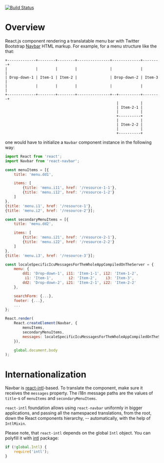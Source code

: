 [![Build Status](https://travis-ci.org/ikr/react-navbar.svg?branch=master)](https://travis-ci.org/ikr/react-navbar)

# Overview

React.js component rendering a translatable menu bar with Twitter Bootstrap
[Navbar](http://getbootstrap.com/components/#navbar) HTML markup. For example, for a menu structure
like the that:

```
+-------------+--------+--------+---------------+-------------+--------+
|             |        |        |               |             |        |
| Drop-down-1 | Item-1 | Item-2 |               | Drop-down-2 | Item-3 |
|             |        |        |               |             |        |
+-------------+--------+--------+---------------+--+----------+--------+
                                                   |          |
                                                   | Item-2-1 |
                                                   |          |
                                                   +----------+
                                                   |          |
                                                   | Item-2-2 |
                                                   |          |
                                                   +----------+
```

one would have to initialize a `Navbar` component instance in the following way:

```js
import React from 'react';
import Navbar from 'react-navbar';

const menuItems = [{
    title: 'menu.dd1',

    items: [
        {title: 'menu.i11', href: '/resource-1-1'},
        {title: 'menu.i12', href: '/resource-1-2'}
    ]
},
{title: 'menu.i1', href: '/resource-1'},
{title: 'menu.i2', href: '/resource-2'}];

const secondaryMenuItems = [{
    title: 'menu.dd2',

    items: [
        {title: 'menu.i21', href: '/resource-2-1'},
        {title: 'menu.i22', href: '/resource-2-2'}
    ]
},
{title: 'menu.i3', href: '/resource-3'}];

const localeSpecificIcuMessagesForTheWholeAppCompiledOnTheServer = {
    menu: {
        dd1: 'Drop-down-1', i11: 'Item-1-1', i12: 'Item-1-2',
         i1: 'Item-1',       i2: 'Item-2',    i3: 'Item-3',
        dd2: 'Drop-down-2', i21: 'Item-2-1', i22: 'Item-2-2'
    },

    searchForm: {...},
    footer: {...},
    ...
};

React.render(
    React.createElement(Navbar, {
        menuItems,
        secondaryMenuItems,
        messages: localeSpecificIcuMessagesForTheWholeAppCompiledOnTheServer
    }),

    global.document.body
);
```

# Internationalization

Navbar is [react-intl](https://github.com/yahoo/react-intl)-based. To translate the component, make
sure it receives the `messages` property. The i18n message paths are the values of `title`-s of
`menuItems` and `secondaryMenuItems`.

`react-intl` foundation allows using `react-navbar` uniformly in bigger applications, and passing
all the namespaced translations, from the root, down the React components hierarchy, --
automatically, with the help of `IntlMixin`.

Please note, that `react-intl` depends on the global `Intl` object. You can polyfill it with
[intl](https://github.com/andyearnshaw/Intl.js) package:

```js
if (!global.Intl) {
    require('intl');
}
```
